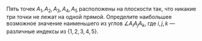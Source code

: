 Пять точек $A_1, A_2, A_3, A_4, A_5$ расположены на плоскости так,
что никакие три точки не лежат на одной прямой. Определите наибольшее
возможное значение наименьшего из углов $\angle A_i A_j A_k$, где 
$i,j,k$ — различные индексы из $\{1,2,3,4,5\}$.